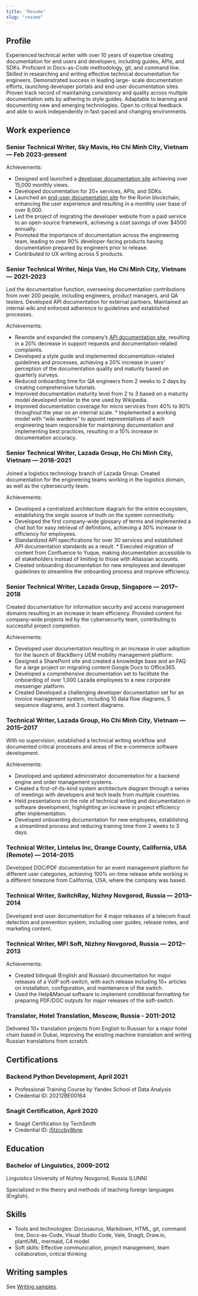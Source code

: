 ```yaml
---
title: "Resume"
slug: "resume"
---
```


## Profile

Experienced technical writer with over 10 years of expertise creating documentation for end users and developers, including guides, APIs, and SDKs. Proficient in Docs-as-Code methodology, git, and command line. Skilled in researching and writing effective technical documentation for engineers. Demonstrated success in leading large- scale documentation efforts, launching developer portals and end-user documentation sites. Proven track record of maintaining consistency and quality across multiple documentation sets by adhering to style guides. Adaptable to learning and documenting new and emerging technologies. Open to critical feedback and able to work independently in fast-paced and changing environments.

## Work experience

### Senior Technical Writer, Sky Mavis, Ho Chi Minh City, Vietnam — Feb 2023-present

Achievements:

* Designed and launched a [developer documentation site](https://docs.skymavis.com) achieving over 15,000 monthly views.
* Developed documentation for 20+ services, APIs, and SDKs.
* Launched an [end-user documentation site](https://docs.roninchain.com) for the Ronin blockchain, enhancing the user experience and resulting in a monthly user base of over 8,000.
* Led the project of migrating the developer website from a paid service to an open-source framework, achieving a cost savings of over $4500 annually.
* Promoted the importance of documentation across the engineering team, leading to over 90% developer-facing products having documentation prepared by engineers prior to release.
* Contributed to UX writing across 5 products.

### Senior Technical Writer, Ninja Van, Ho Chi Minh City, Vietnam — 2021-2023

Led the documentation function, overseeing documentation contributions from over 200 people, including engineers, product managers, and QA testers. Developed API documentation for external partners. Maintained an internal wiki and enforced adherence to guidelines and established processes.

Achievements:

* Rewrote and expanded the company’s [API documentation site](https://api-docs.ninjavan.co), resulting in a 20% decrease in support requests and documentation-related complaints.
* Developed a style guide and implemented documentation-related guidelines and processes, achieving a 20% increase in users' perception of the documentation quality and maturity based on quarterly surveys.
* Reduced onboarding time for QA engineers from 2 weeks to 2 days by creating comprehensive tutorials.
* Improved documentation maturity level from 2 to 3 based on a maturity model developed similar to the one used by Wikipedia.
* Improved documentation coverage for micro services from 40% to 80% throughout the year on an internal scale. * Implemented a working model with “wiki wardens” to appoint representatives of each engineering team responsible for maintaining documentation and implementing best practices, resulting in a 10% increase in documentation accuracy.

### Senior Technical Writer, Lazada Group, Ho Chi Minh City, Vietnam — 2018-2021

Joined a logistics technology branch of Lazada Group. Created documentation for the engineering teams working in the logistics domain, as well as the cybersecurity team.

Achievements:

* Developed a centralized architecture diagram for the entire ecosystem, establishing the single source of truth on the system connectivity.
* Developed the first company-wide glossary of terms and implemented a chat bot for easy retrieval of definitions, achieving a 30% increase in efficiency for employees.
* Standardized API specifications for over 30 services and established API documentation standards as a result. * Executed migration of content from Confluence to Yuque, making documentation accessible to all stakeholders instead of limiting to those with Atlassian accounts.
* Created onboarding documentation for new employees and developer guidelines to streamline the onboarding process and improve efficiency.

### Senior Technical Writer, Lazada Group, Singapore — 2017–2018

Created documentation for information security and access management domains resulting in an increase in team efficiency. Provided content for company-wide projects led by the cybersecurity team, contributing to successful project completion.

Achievements:

* Developed user documentation resulting in an increase in user adoption for the launch of BlackBerry UEM mobility management platform.
* Designed a SharePoint site and created a knowledge base and an FAQ for a large project on migrating content Google Docs to Office365.
* Developed a comprehensive documentation set to facilitate the onboarding of over 1,000 Lazada employees to
a new corporate messenger platform.
* Created Developed a challenging developer documentation set for an invoice management system, including 10 data flow diagrams, 5 sequence diagrams, and 3 context diagrams.
  
### Technical Writer, Lazada Group, Ho Chi Minh City, Vietnam — 2015–2017

With no supervision, established a technical writing workflow and documented critical processes and areas of the e-commerce software development.

Achievements:

* Developed and updated administrator documentation for a backend engine and order management systems.
* Created a first-of-its-kind system architecture diagram through a series of meetings with developers and tech leads from multiple countries.
* Held presentations on the role of technical writing and documentation in software development, highlighting an increase in project efficiency after implementation.
* Developed onboarding documentation for new employees, establishing a streamlined process and reducing training time from 2 weeks to 3 days.

### Technical Writer, Lintelus Inc, Orange County, California, USA (Remote) — 2014–2015

Developed DOC/PDF documentation for an event management platform for different user categories, achieving 100% on-time release while working in a different timezone from California, USA, where the company was based.

### Technical Writer, SwitchRay, Nizhny Novgorod, Russia — 2013–2014

Developed end-user documentation for 4 major releases of a telecom fraud detection and prevention system, including user guides, release notes, and marketing content.

### Technical Writer, MFI Soft, Nizhny Novgorod, Russia — 2012–2013

Achievements:

* Created bilingual (English and Russian) documentation for major releases of a VoIP soft-switch, with each release including 10+ articles on installation, configuration, and maintenance of the switch.
* Used the Help&Manual software to implement conditional formatting for preparing PDF/DOC outputs for major releases of the soft-switch.

### Translator, Hotel Translation, Moscow, Russia - 2011-2012

Delivered 10+ translation projects from English to Russian for a major hotel chain based in Dubai, improving the existing machine translation and writing Russian translations from scratch.

## Certifications

### Backend Python Development, April 2021

* Professional Training Course by Yandex School of Data Analysis
* Credential ID: 20212BE00164

### Snagit Certification, April 2020

* Snagit Certification by TechSmith
* Credential ID: [j5tzccby8bnp](https://verify.skilljar.com/c/j5tzccby8bnp)

## Education

### Bachelor of Linguistics, 2009-2012

Linguistics University of Nizhny Novgorod, Russia (LUNN)

Specialized in the theory and methods of teaching foreign languages (English).

## Skills

* Tools and technologies: Docusaurus, Markdown, HTML, git, command line, Docs-as-Code, Visual Studio Code, Vale, SnagIt, Draw.io, plantUML, mermaid, C4 model
* Soft skills: Effective communication, project management, team collaboration, critical thinking
  
## Writing samples

See [Writing samples](https://www.sergeyrodin.com/samples/).
